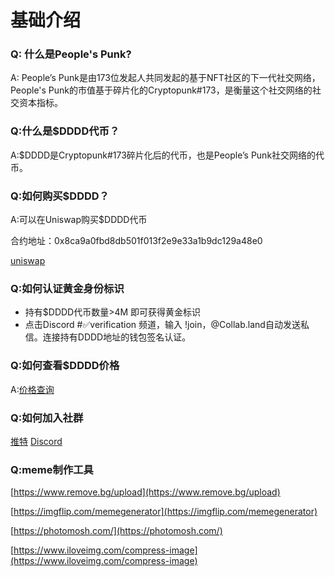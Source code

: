 

# 基础介绍

### Q: 什么是People's Punk?
A: People’s Punk是由173位发起人共同发起的基于NFT社区的下一代社交网络，People's Punk的市值基于碎片化的Cryptopunk#173，是衡量这个社交网络的社交资本指标。

### Q:什么是$DDDD代币？
A:$DDDD是Cryptopunk#173碎片化后的代币，也是People’s Punk社交网络的代币。

### Q:如何购买$DDDD？
A:可以在Uniswap购买$DDDD代币

合约地址：0x8ca9a0fbd8db501f013f2e9e33a1b9dc129a48e0

[uniswap](https://app.uniswap.org/#/swap?inputCurrency=ETH&outputCurrency=0x8ca9a0fbd8db501f013f2e9e33a1b9dc129a48e0&use=V2)


### Q:如何认证黄金身份标识

- 持有$DDDD代币数量>4M 即可获得黄金标识
- 点击Discord #✅verification 频道，输入 !join，@Collab.land自动发送私信。连接持有DDDD地址的钱包签名认证。

### Q:如何查看$DDDD价格

A:[价格查询](https://www.coingecko.com/en/coins/peoples-punk)

### Q:如何加入社群

[推特](https://twitter.com/peoplespunk)  [Discord](https://discord.com/invite/EZUduaFDg9)


### Q:meme制作工具

[https://www.remove.bg/upload](https://www.remove.bg/upload)

[https://imgflip.com/memegenerator](https://imgflip.com/memegenerator)

[https://photomosh.com/](https://photomosh.com/)

[https://www.iloveimg.com/compress-image](https://www.iloveimg.com/compress-image)